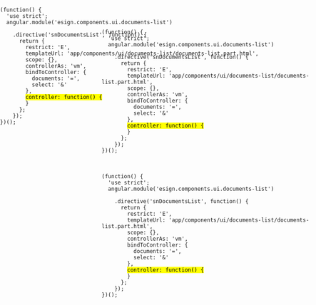 
<pre class="language-js fragment current-visible code-with-highlight" data-fragment-index="0" >
<code>
(function() {
  'use strict';
  angular.module('esign.components.ui.documents-list')

    .directive('snDocumentsList', function() {
      return {
        restrict: 'E',
        templateUrl: 'app/components/ui/documents-list/documents-list.part.html',
        scope: {},
        controllerAs: 'vm',
        bindToController: {
          documents: '=',
          select: '&'
        },
        <mark>controller: function() {</mark>
        }
      };
    });
})();
</code>
</pre>


<pre data-line="3-6" class="language-js fragment current-visible code-with-highlight" data-fragment-index="0">
<code>
(function() {
  'use strict';
  angular.module('esign.components.ui.documents-list')

    .directive('snDocumentsList', function() {
      return {
        restrict: 'E',
        templateUrl: 'app/components/ui/documents-list/documents-list.part.html',
        scope: {},
        controllerAs: 'vm',
        bindToController: {
          documents: '=',
          select: '&'
        },
        <mark>controller: function() {</mark>
        }
      };
    });
})();
</code>
</pre>


<pre data-line="6-10" class="language-js fragment current-visible" data-fragment-index="2" style="position:absolute;top:0;left:0;" >
<code>
(function() {
  'use strict';
  angular.module('esign.components.ui.documents-list')

    .directive('snDocumentsList', function() {
      return {
        restrict: 'E',
        templateUrl: 'app/components/ui/documents-list/documents-list.part.html',
        scope: {},
        controllerAs: 'vm',
        bindToController: {
          documents: '=',
          select: '&'
        },
        <mark>controller: function() {</mark>
        }
      };
    });
})();
</code>
</pre>
